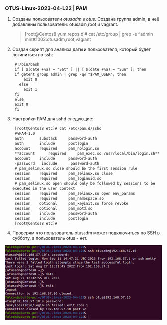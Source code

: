 ### OTUS-Linux-2023-04-L22 | PAM

1. Созданы пользователи *otusadm* и *otus*. Создана группа admin, в неё добавлены пользователи: otusadm,root и vagrant.
	> [root@Centos8 yum.repos.d]# cat /etc/group | grep -e ^admin  
	> min:x:1003:otusadm,root,vagrant

2. Создан скрипт для анализа даты и пользователя, который будет логиниться по ssh:

		#!/bin/bash
		if [ $(date +%a) = "Sat" ] || [ $(date +%a) = "Sun" ]; then
 		if getent group admin | grep -qw "$PAM_USER"; then
    	    exit 0
    	  else
    	    exit 1
    	fi
  		else
    	exit 0
		fi

3. Настройки PAM для sshd следующие:
	
		[root@Centos8 etc]# cat /etc/pam.d/sshd 
		#%PAM-1.0
		auth       substack     password-auth
		auth	   include      postlogin
		account    required     pam_nologin.so
		**account	   required		pam_exec.so /usr/local/bin/login.sh**
		account    include      password-auth
		-password   include      password-auth
		# pam_selinux.so close should be the first session rule
		session    required     pam_selinux.so close
		session    required     pam_loginuid.so
		# pam_selinux.so open should only be followed by sessions to be executed in the user context
		session    required     pam_selinux.so open env_params
		session    required     pam_namespace.so
		session    optional     pam_keyinit.so force revoke
		session    optional     pam_motd.so
		session    include      password-auth
		session    include      postlogin
		[root@Centos8 etc]# 

4. Проверям что пользователь otusadm может подключиться по SSH в субботу, а пользователь otus - нет.

![Пруф](2023-09-11_18_15_10-Window.png)





